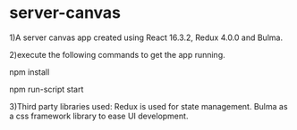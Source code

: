 # server-canvas
1)A server canvas app created using React 16.3.2, Redux 4.0.0 and Bulma.

2)execute the following commands to get the app running.

npm install

npm run-script start


3)Third party libraries used:
Redux is used for state management.
Bulma as a css framework library to ease UI development.

